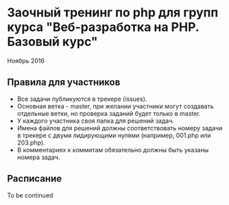 # Заочный тренинг по php для групп курса "Веб-разработка на PHP. Базовый курс"

Ноябрь 2016

## Правила для участников

- Все задачи публикуются в трекере (issues).
- Основная ветка - master, при желании участники могут создавать отдельные ветки, но проверка заданий будет только в master.
- У каждого участника своя папка для решений задач.
- Имена файлов для решений должны соответствовать номеру задачи в трекере с двумя лидирующими нулями (например, 001.php или 203.php).
- В комментариях к коммитам обязательно должны быть указаны номера задач.

## Расписание

To be continued
